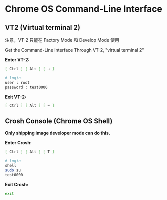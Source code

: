 # Chrome OS Command-Line Interface

## VT2 (Virtual terminal 2)

注意，VT-2 只能在 Factory Mode 和 Develop Mode 使用

Get the Command-Line Interface Through VT-2, "virtual terminal 2"

**Enter VT-2:**

```bash
[ Ctrl ] [ Alt ] [ → ]
```

```bash
# login
user : root
password : test0000
```

**Exit VT-2:**

```bash
[ Ctrl ] [ Alt ] [ ← ]
```

## Crosh Console (Chrome OS Shell)

**Only shipping image developer mode can do this.**

**Enter Crosh:**

```bash
[ Ctrl ] [ Alt ] [ T ]
```

```bash
# login
shell
sudo su
test0000
```

**Exit Crosh:**

```bash
exit
```
